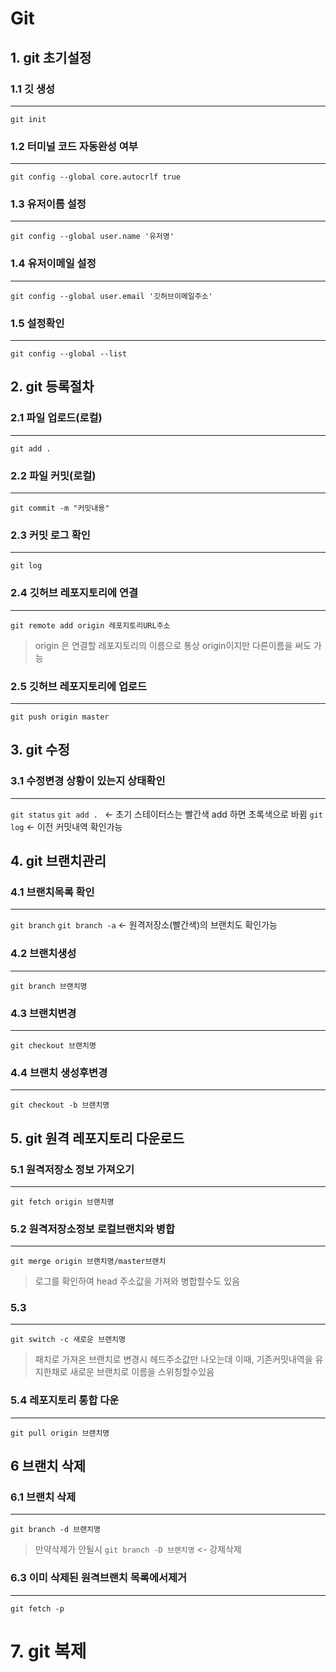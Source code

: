 # Git


## 1. git 초기설정

### 1.1 깃 생성
------------------------------------------------------
`git init `

### 1.2 터미널 코드 자동완성 여부
------------------------------------------------------
`git config --global core.autocrlf true`

### 1.3 유저이름 설정
------------------------------------------------------
`git config --global user.name '유저명'`

### 1.4 유저이메일 설정
------------------------------------------------------
`git config --global user.email '깃허브이메일주소'`

### 1.5 설정확인
------------------------------------------------------
`git config --global --list`


## 2. git 등록절차

### 2.1 파일 업로드(로컬)
------------------------------------------------------
`git add .`

### 2.2 파일 커밋(로컬)
------------------------------------------------------
`git commit -m "커밋내용"`

### 2.3 커밋 로그 확인
------------------------------------------------------
`git log`

### 2.4 깃허브 레포지토리에 연결
------------------------------------------------------
`git remote add origin 레포지토리URL주소` 
> origin 은 연결할 레포지토리의 이름으로 통상 origin이지만 다른이름을 써도 가능

### 2.5 깃허브 레포지토리에 업로드
------------------------------------------------------
`git push origin master`


## 3. git 수정

### 3.1 수정변경 상황이 있는지 상태확인
------------------------------------------------------
`git status` `git add . `  <- 초기 스테이터스는 빨간색 add 하면 초록색으로 바뀜
`git log` <- 이전 커밋내역 확인가능


## 4. git 브랜치관리

### 4.1 브랜치목록 확인
------------------------------------------------------
`git branch`
`git branch -a` <- 원격저장소(빨간색)의 브랜치도 확인가능

### 4.2 브랜치생성
------------------------------------------------------
`git branch 브랜치명`

### 4.3 브랜치변경
------------------------------------------------------
`git checkout 브랜치명`

### 4.4 브랜치 생성후변경
------------------------------------------------------
`git checkout -b 브랜치명`


## 5. git 원격 레포지토리 다운로드

### 5.1 원격저장소 정보 가져오기
------------------------------------------------------
`git fetch origin 브랜치명`

### 5.2 원격저장소정보 로컬브랜치와 병합
------------------------------------------------------
`git merge origin 브랜치명/master브랜치`

> 로그를 확인하여 head 주소값을 가져와 병합할수도 있음

### 5.3 
------------------------------------------------------
`git switch -c 새로운 브랜치명`
> 패치로 가져온 브랜치로 변경시 헤드주소값만 나오는데 
> 이때, 기존커밋내역을 유지한채로 새로운 브랜치로 이름을 스위칭할수있음

### 5.4 레포지토리 통합 다운
------------------------------------------------------
`git pull origin 브랜치명`

## 6 브랜치 삭제

### 6.1 브랜치 삭제
------------------------------------------------------
`git branch -d 브랜치명`
> 만약삭제가 안될시
`git branch -D 브랜치명` <- 강제삭제

### 6.3 이미 삭제된 원격브랜치 목록에서제거
------------------------------------------------------
`git fetch -p`


# 7. git 복제
 